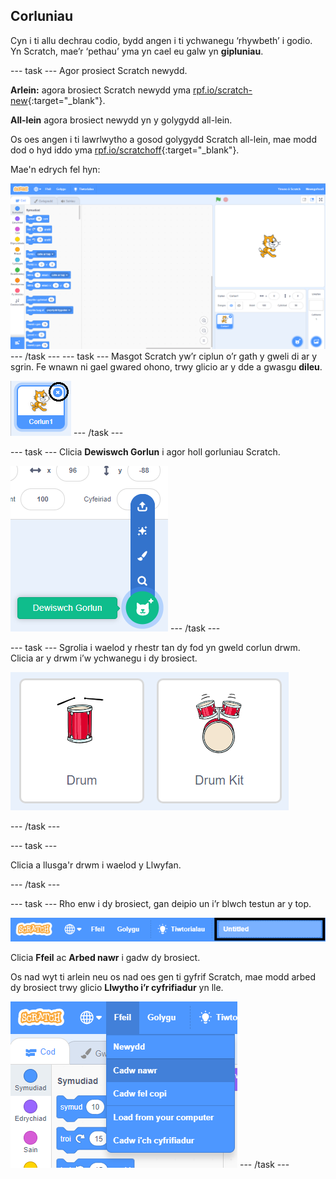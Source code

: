## Corluniau

Cyn i ti allu dechrau codio, bydd angen i ti ychwanegu ‘rhywbeth’ i godio. Yn Scratch, mae’r ‘pethau’ yma yn cael eu galw yn **gipluniau**.

--- task --- Agor prosiect Scratch newydd.

**Arlein:** agora brosiect Scratch newydd yma [rpf.io/scratch-new](http://rpf.io/scratch-new){:target="_blank"}.

**All-lein** agora brosiect newydd yn y golygydd all-lein.

Os oes angen i ti lawrlwytho a gosod golygydd Scratch all-lein, mae modd dod o hyd iddo yma [rpf.io/scratchoff](http://rpf.io/scratchoff){:target="_blank"}.

Mae'n edrych fel hyn:

![sgrinlun](images/band-scratch.png) --- /task --- --- task --- Masgot Scratch yw’r ciplun o’r gath y gweli di ar y sgrin. Fe wnawn ni gael gwared ohono, trwy glicio ar y dde a gwasgu **dileu**.

![sgrinlun](images/band-delete-annotated.png) --- /task ---

--- task --- Clicia **Dewiswch Gorlun** i agor holl gorluniau Scratch.

![sgrinlun](images/band-sprite-library.png) --- /task ---

--- task --- Sgrolia i waelod y rhestr tan dy fod yn gweld corlun drwm. Clicia ar y drwm i’w ychwanegu i dy brosiect.

![sgrinlun](images/band-sprite-drum.png)

--- /task ---

--- task ---

Clicia a llusga'r drwm i waelod y Llwyfan.

--- /task ---

--- task --- Rho enw i dy brosiect, gan deipio un i’r blwch testun ar y top.

![enw](images/band-name-annotated.png)

Clicia **Ffeil** ac **Arbed nawr** i gadw dy brosiect.

Os nad wyt ti arlein neu os nad oes gen ti gyfrif Scratch, mae modd arbed dy brosiect trwy glicio **Llwytho i’r cyfrifiadur** yn lle.

![sgrinlun](images/band-save.png) --- /task ---